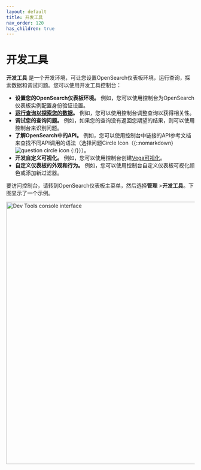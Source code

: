 ```yaml
---
layout: default
title: 开发工具
nav_order: 120
has_children: true
---
```


# 开发工具

**开发工具** 是一个开发环境，可让您设置OpenSearch仪表板环境，运行查询，探索数据和调试问题。您可以使用开发工具控制台：

- **设置您的OpenSearch仪表板环境。** 例如，您可以使用控制台为OpenSearch仪表板实例配置身份验证设置。
- **[运行查询以探索您的数据]({{site.url}}{{site.baseurl}}/dashboards/dev-tools/run-queries/)。** 例如，您可以使用控制台调整查询以获得相关性。
- **调试您的查询问题。** 例如，如果您的查询没有返回您期望的结果，则可以使用控制台来识别问题。
- **了解OpenSearch中的API。** 例如，您可以使用控制台中链接的API参考文档来查找不同API调用的语法（选择问题Circle Icon（{::nomarkdown} <IMG SRC ="{{site.url}}{{site.baseurl}}/images/icons/question-circle.png" class ="inline-icon" alt ="question circle icon"/> {:/}））。
- **开发自定义可视化。** 例如，您可以使用控制台创建[Vega可视化]({{site.url}}{{site.baseurl}}/dashboards/visualize/viz-index/#vega)。
- **自定义仪表板的外观和行为。** 例如，您可以使用控制台自定义仪表板可视化颜色或添加新过滤器。

要访问控制台，请转到OpenSearch仪表板主菜单，然后选择**管理** >**开发工具**。下图显示了一个示例。

<img src="{{site.url}}{{site.baseurl}}/images/dashboards/dev-tools-ui.png" alt="Dev Tools console interface" width="700"/>

